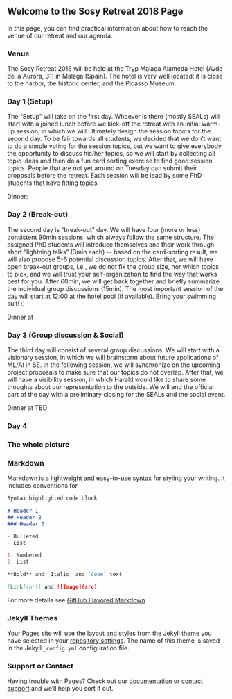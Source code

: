 ## Welcome to the Sosy Retreat 2018 Page

In this page, you can find practical information about how to reach the venue of our retreat and our agenda.

### Venue

The Sosy Retreat 2018 will be held at the Tryp Malaga Alameda Hotel (Avda de la Aurora, 31) in Malaga (Spain). The hotel is very well located: it is close to the harbor, the historic center, and the Picasso Museum.

### Day 1 (Setup)

The “Setup” will take on the first day. Whoever is there (mostly SEALs) will start with a joined lunch before we kick-off the retreat with an initial warm-up session, in which we will ultimately design the session topics for the second day. To be fair towards all students, we decided that we don’t want to do a simple voting for the session topics, but we want to give everybody the opportunity to discuss his/her topics, so we will start by collecting all topic ideas and then do a fun card sorting exercise to find good session topics. People that are not yet around on Tuesday can submit their proposals before the retreat. Each session will be lead by some PhD students that have fitting topics.

Dinner: 

### Day 2 (Break-out)

The second day is “break-out” day. We will have four (more or less) consistent 90min sessions, which always follow the same structure. The assigned PhD students will introduce themselves and their work through short “lightning talks” (3min each) -- based on the card-sorting result, we will also propose 5-6 potential discussion topics. After that, we will have open break-out groups, i.e., we do not fix the group size, nor which topics to pick, and we will trust your self-organization to find the way that works best for you. After 60min, we will get back together and briefly summarize the individual group discussions (15min). The most important session of the day will start at 12:00 at the hotel pool (if available). Bring your swimming suit! :)

Dinner at

### Day 3 (Group discussion & Social)

The third day will consist of several group discussions. We will start with a visionary session, in which we will brainstorm about future applications of ML/AI in SE. In the following session, we will synchronize on the upcoming project proposals to make sure that our topics do not overlap. After that, we will have a visibility session, in which Harald would like to share some thoughts about our representation to the outside. We will end the official part of the day with a preliminary closing for the SEALs and the social event.

Dinner at TBD

### Day 4 

### The whole picture





### Markdown

Markdown is a lightweight and easy-to-use syntax for styling your writing. It includes conventions for

```markdown
Syntax highlighted code block

# Header 1
## Header 2
### Header 3

- Bulleted
- List

1. Numbered
2. List

**Bold** and _Italic_ and `Code` text

[Link](url) and ![Image](src)
```

For more details see [GitHub Flavored Markdown](https://guides.github.com/features/mastering-markdown/).

### Jekyll Themes

Your Pages site will use the layout and styles from the Jekyll theme you have selected in your [repository settings](https://github.com/carminevassallo/sosyretreat/settings). The name of this theme is saved in the Jekyll `_config.yml` configuration file.

### Support or Contact

Having trouble with Pages? Check out our [documentation](https://help.github.com/categories/github-pages-basics/) or [contact support](https://github.com/contact) and we’ll help you sort it out.
